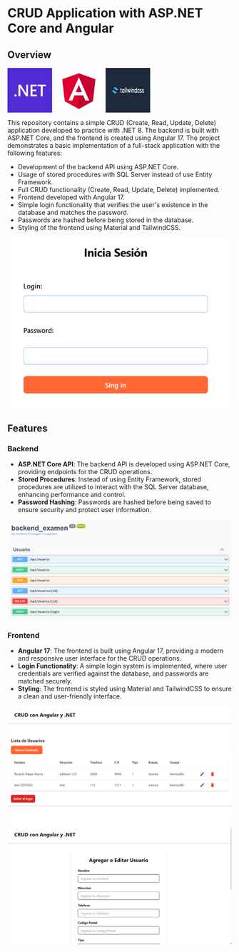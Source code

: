 # CRUD Application with ASP.NET Core and Angular

## Overview

<div style="display: flex; gap: 10px;">
    <img src="imagenes/logos/net.png" alt=".NET" width="100" />
    <img src="imagenes/logos/angular.png" alt="Angular" width="100" />
    <img src="imagenes/logos/tailwindcss.png" alt="TailwindCSS" width="100" />
</div>

This repository contains a simple CRUD (Create, Read, Update, Delete) application developed to practice with .NET 8. The backend is built with ASP.NET Core, and the frontend is created using Angular 17. The project demonstrates a basic implementation of a full-stack application with the following features:

- Development of the backend API using ASP.NET Core.
- Usage of stored procedures with SQL Server instead of use Entity Framework.
- Full CRUD functionality (Create, Read, Update, Delete) implemented.
- Frontend developed with Angular 17.
- Simple login functionality that verifies the user's existence in the database and matches the password.
- Passwords are hashed before being stored in the database.
- Styling of the frontend using Material and TailwindCSS.

![login](imagenes/login.png)

## Features

### Backend

- **ASP.NET Core API**: The backend API is developed using ASP.NET Core, providing endpoints for the CRUD operations.
- **Stored Procedures**: Instead of using Entity Framework, stored procedures are utilized to interact with the SQL Server database, enhancing performance and control.
- **Password Hashing**: Passwords are hashed before being saved to ensure security and protect user information.

![API](imagenes/api.png)

### Frontend

- **Angular 17**: The frontend is built using Angular 17, providing a modern and responsive user interface for the CRUD operations.
- **Login Functionality**: A simple login system is implemented, where user credentials are verified against the database, and passwords are matched securely.
- **Styling**: The frontend is styled using Material and TailwindCSS to ensure a clean and user-friendly interface.

![inicio](imagenes/inicio.png)
![registro](imagenes/registro.png)

